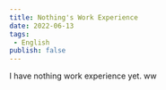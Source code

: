 ```yaml
---
title: Nothing's Work Experience
date: 2022-06-13
tags: 
 - English
publish: false
---
```


I have nothing work experience yet. ww